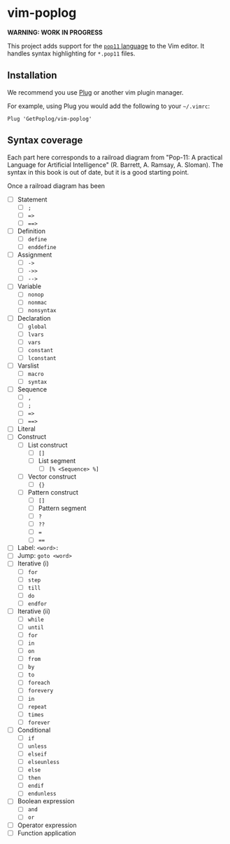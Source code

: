 # vim-poplog

**WARNING: WORK IN PROGRESS**

This project adds support for the [`pop11` language](https://getpoplog.github.io/)
to the Vim editor. It handles syntax highlighting for `*.pop11` files.

## Installation
We recommend you use [Plug](https://github.com/junegunn/vim-plug) or another vim
plugin manager.

For example, using Plug you would add the following to your `~/.vimrc`:
```vim
Plug 'GetPoplog/vim-poplog'
```

## Syntax coverage
Each part here corresponds to a railroad diagram from "Pop-11: A practical Language for Artificial Intelligence" (R. Barrett, A. Ramsay, A. Sloman).
The syntax in this book is out of date, but it is a good starting point.

Once a railroad diagram has been 
- [ ] Statement
  - [ ] `;`
  - [ ] `=>`
  - [ ] `==>`
- [ ] Definition
  - [ ] `define`
  - [ ] `enddefine`
- [ ] Assignment
  - [ ]  `->`
  - [ ]  `->>`
  - [ ]  `-->`
- [ ] Variable
  - [ ] `nonop`
  - [ ] `nonmac`
  - [ ] `nonsyntax`
- [ ] Declaration
  - [ ] `global`
  - [ ] `lvars`
  - [ ] `vars`
  - [ ] `constant`
  - [ ] `lconstant`
- [ ] Varslist
  - [ ] `macro`
  - [ ] `syntax`
- [ ] Sequence
  - [ ] `,`
  - [ ] `;`
  - [ ] `=>`
  - [ ] `==>`
- [ ] Literal
- [ ] Construct
  - [ ] List construct 
    - [ ] `[]`
    - [ ] List segment
      - [ ] `[% <Sequence> %]`
  - [ ] Vector construct
    - [ ] `{}`
  - [ ] Pattern construct
    - [ ]  `[]`
    - [ ] Pattern segment
    - [ ] `?`
    - [ ] `??`
    - [ ] `=`
    - [ ] `==`
- [ ] Label: `<word>:`
- [ ] Jump: `goto <word>`
- [ ] Iterative (i)
  - [ ] `for`
  - [ ] `step`
  - [ ] `till`
  - [ ] `do`
  - [ ] `endfor`
- [ ] Iterative (ii)
  - [ ] `while`
  - [ ] `until`
  - [ ] `for`
  - [ ] `in`
  - [ ] `on`
  - [ ] `from`
  - [ ] `by`
  - [ ] `to`
  - [ ] `foreach`
  - [ ] `forevery`
  - [ ] `in`
  - [ ] `repeat`
  - [ ] `times`
  - [ ] `forever`
- [ ] Conditional
  - [ ] `if`
  - [ ] `unless`
  - [ ] `elseif`
  - [ ] `elseunless`
  - [ ] `else`
  - [ ] `then`
  - [ ] `endif`
  - [ ] `endunless`
- [ ] Boolean expression
  - [ ] `and`
  - [ ] `or`
- [ ] Operator expression
- [ ] Function application
